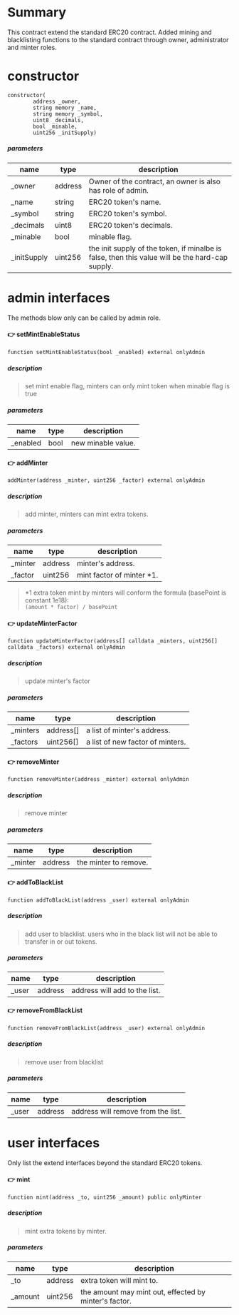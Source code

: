 # Summary

This contract extend the standard ERC20 contract. Added mining and blacklisting functions to the standard contract through owner, administrator and minter roles.


# constructor
```
constructor(
        address _owner,
        string memory _name,
        string memory _symbol,
        uint8 _decimals,
        bool _minable,
        uint256 _initSupply)
```

##### parameters

|  name   | type  | description  |
|  ----  | ----  | ---- |
| _owner  | address | Owner of the contract, an owner is also has role of admin. |
| _name  | string | ERC20 token's name. |
| _symbol  | string | ERC20 token's symbol. |
| _decimals  | uint8 | ERC20 token's decimals. |
| _minable  | bool | minable flag. |
| _initSupply  | uint256 | the init supply of the token, if minalbe is false, then this value will be the hard-cap supply. |


# admin interfaces

The methods blow only can be called by admin role.

#### :point_right: setMintEnableStatus
```
function setMintEnableStatus(bool _enabled) external onlyAdmin
```

##### description
>set mint enable flag, minters can only mint token when minable flag is true

##### parameters

|  name   | type  | description  |
|  ----  | ----  | ---- |
| _enabled  | bool | new minable value. |

#### :point_right: addMinter
```
addMinter(address _minter, uint256 _factor) external onlyAdmin
```

##### description
>add minter, minters can mint extra tokens.

##### parameters

|  name   | type  | description  |
|  ----  | ----  | ---- |
| _minter  | address | minter's address. |
| _factor  | uint256 | mint factor of minter *1. |

>*1 extra token mint by minters will conform the formula (basePoint is constant 1e18):  
```(amount * factor) / basePoint```

#### :point_right: updateMinterFactor
```
function updateMinterFactor(address[] calldata _minters, uint256[] calldata _factors) external onlyAdmin
```

##### description
>update minter's factor  

##### parameters

|  name   | type  | description  |
|  ----  | ----  | ---- |
| _minters  | address[] | a list of minter's address. |
| _factors  | uint256[] | a list of new factor of minters. |


#### :point_right: removeMinter
```
function removeMinter(address _minter) external onlyAdmin
```

##### description
>remove minter

##### parameters

|  name   | type  | description  |
|  ----  | ----  | ---- |
| _minter  | address | the minter to remove. |


#### :point_right: addToBlackList
```
function addToBlackList(address _user) external onlyAdmin
```

##### description
>add user to blacklist. users who in the black list will not be able to transfer in or out tokens.  

##### parameters

|  name   | type  | description  |
|  ----  | ----  | ---- |
| _user  | address | address will add to the list. |

#### :point_right: removeFromBlackList
```
function removeFromBlackList(address _user) external onlyAdmin
```

##### description
>remove user from blacklist

##### parameters

|  name   | type  | description  |
|  ----  | ----  | ---- |
| _user  | address | address will remove from the list. |


# user interfaces
Only list the extend interfaces beyond the standard ERC20 tokens.

#### :point_right: mint
```
function mint(address _to, uint256 _amount) public onlyMinter
```

##### description
>mint extra tokens by minter.

##### parameters

|  name   | type  | description  |
|  ----  | ----  | ---- |
| _to  | address | extra token will mint to. |
| _amount  | uint256 | the amount may mint out, effected by minter's factor. |
